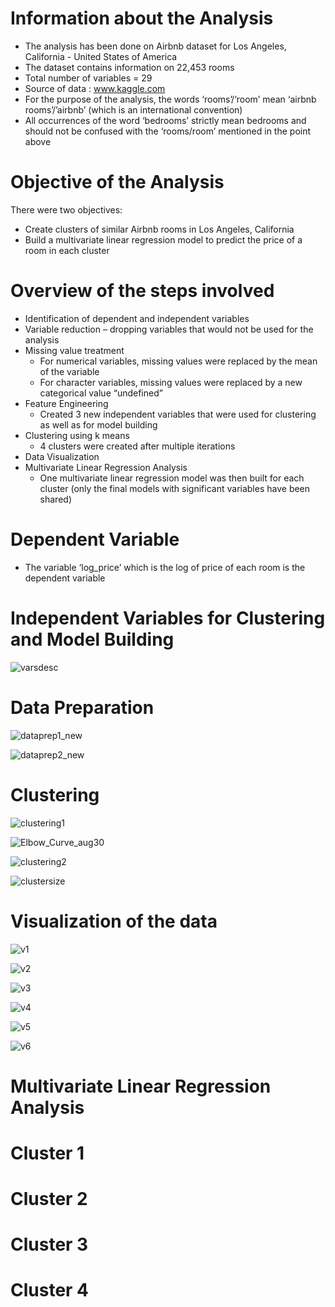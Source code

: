 # Information about the Analysis

* The analysis has been done on Airbnb dataset for Los Angeles, California - United States of America
* The dataset contains information on 22,453 rooms
* Total number of variables = 29
* Source of data : www.kaggle.com
* For the purpose of the analysis, the words ‘rooms’/‘room’ mean ‘airbnb rooms’/’airbnb’ (which is an international convention)
* All occurrences of the word ‘bedrooms’ strictly mean bedrooms and should not be confused with the ‘rooms/room’ mentioned in the point above

# Objective of the Analysis
There were two objectives:
  * Create clusters of similar Airbnb rooms in Los Angeles, California
  * Build a multivariate linear regression model to predict the price of a room in each cluster
 
# Overview of the steps involved
* Identification of dependent and independent variables
* Variable reduction – dropping variables that would not be used for the analysis
* Missing value treatment
  * For numerical variables, missing values were replaced by the mean of the variable
  * For character variables, missing values were replaced by a new categorical value “undefined”
* Feature Engineering
  * Created 3 new independent variables that were used for clustering as well as for model building
* Clustering using k means
  * 4 clusters were created after multiple iterations
* Data Visualization
* Multivariate Linear Regression Analysis
  * One multivariate linear regression model was then built for each cluster (only the final models with significant variables have been shared)

# Dependent Variable

* The variable ‘log_price’ which is the log of price of each room is the dependent variable

# Independent Variables for Clustering and Model Building

![varsdesc](https://github.com/Sonull/Unsurvised-Learning-on-Airbnb-LA-data/blob/master/Visualizations/varsdesc.png)


# Data Preparation

![dataprep1_new](https://github.com/Sonull/Unsurvised-Learning-on-Airbnb-LA-data/blob/master/Codes/dataprep1_new.png)

![dataprep2_new](https://github.com/Sonull/Unsurvised-Learning-on-Airbnb-LA-data/blob/master/Codes/dataprep2_new.png)

# Clustering

![clustering1](https://github.com/Sonull/Unsurvised-Learning-on-Airbnb-LA-data/blob/master/Codes/clustering1.png)

![Elbow_Curve_aug30](https://github.com/Sonull/Unsurvised-Learning-on-Airbnb-LA-data/blob/master/Visualizations/Elbow_Curve_aug30.png)

![clustering2](https://github.com/Sonull/Unsurvised-Learning-on-Airbnb-LA-data/blob/master/Codes/clustering2.png)

![clustersize](https://github.com/Sonull/Unsurvised-Learning-on-Airbnb-LA-data/blob/master/Visualizations/clustersize.png)

# Visualization of the data

![v1](https://github.com/Sonull/Unsurvised-Learning-on-Airbnb-LA-data/blob/master/Codes/v1.png)

![v2](https://github.com/Sonull/Unsurvised-Learning-on-Airbnb-LA-data/blob/master/Codes/v2.png)

![v3](https://github.com/Sonull/Unsurvised-Learning-on-Airbnb-LA-data/blob/master/Codes/v3.png)

![v4](https://github.com/Sonull/Unsurvised-Learning-on-Airbnb-LA-data/blob/master/Codes/v4.png)

![v5](https://github.com/Sonull/Unsurvised-Learning-on-Airbnb-LA-data/blob/master/Codes/v5.png)

![v6](https://github.com/Sonull/Unsurvised-Learning-on-Airbnb-LA-data/blob/master/Codes/v6.png)

# Multivariate Linear Regression Analysis
# Cluster 1
# Cluster 2
# Cluster 3
# Cluster 4

